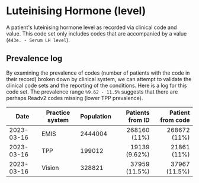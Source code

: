 # Luteinising Hormone (level)

A patient's luteinising hormone level as recorded via clinical code and value. This code set only includes codes that are accompanied by a value (`443e. - Serum LH level`).

## Prevalence log

By examining the prevalence of codes (number of patients with the code in their record) broken down by clinical system, we can attempt to validate the clinical code sets and the reporting of the conditions. Here is a log for this code set. The prevalence range `%9.62 - 11.5%` suggests that there are perhaps Readv2 codes missing (lower TPP prevalence).

| Date       | Practice system | Population | Patients from ID | Patient from code |
| ---------- | --------------- | ---------- | ---------------: | ----------------: |
| 2023-03-16 | EMIS | 2444004 | 268160 (11%) | 268672 (11%) | 
| 2023-03-16 | TPP | 199012 | 19139 (9.62%) | 21861 (11%) | 
| 2023-03-16 | Vision | 328821 | 37959 (11.5%) | 37967 (11.5%) | 

